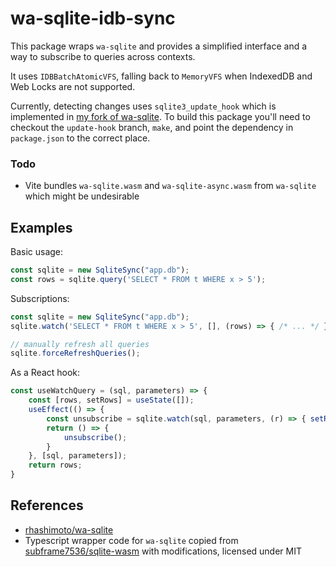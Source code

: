 # wa-sqlite-idb-sync

This package wraps `wa-sqlite` and provides a simplified interface and a way
to subscribe to queries across contexts.

It uses `IDBBatchAtomicVFS`, falling back to `MemoryVFS` when IndexedDB and
Web Locks are not supported.

Currently, detecting changes uses `sqlite3_update_hook` which is implemented in
[my fork of wa-sqlite](https://github.com/hazelmeow/wa-sqlite/tree/update-hook).
To build this package you'll need to checkout the `update-hook` branch, `make`,
and point the dependency in `package.json` to the correct place.

### Todo

* Vite bundles `wa-sqlite.wasm` and `wa-sqlite-async.wasm` from `wa-sqlite`
  which might be undesirable

## Examples

Basic usage:
```js
const sqlite = new SqliteSync("app.db");
const rows = sqlite.query('SELECT * FROM t WHERE x > 5');
```

Subscriptions:
```js
const sqlite = new SqliteSync("app.db");
sqlite.watch('SELECT * FROM t WHERE x > 5', [], (rows) => { /* ... */ });

// manually refresh all queries
sqlite.forceRefreshQueries();
```

As a React hook:
```js
const useWatchQuery = (sql, parameters) => {
	const [rows, setRows] = useState([]);
	useEffect(() => {
		const unsubscribe = sqlite.watch(sql, parameters, (r) => { setRows(r) });
		return () => {
			unsubscribe();
		}
	}, [sql, parameters]);
	return rows;
}
```

## References
* [rhashimoto/wa-sqlite](https://github.com/rhashimoto/wa-sqlite)
* Typescript wrapper code for `wa-sqlite` copied from [subframe7536/sqlite-wasm](https://github.com/subframe7536/sqlite-wasm)
  with modifications, licensed under MIT
